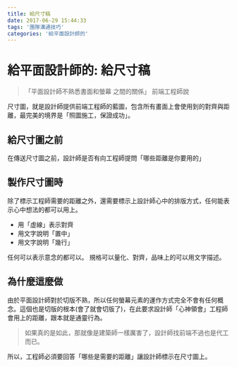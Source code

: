 ```yaml
---
title: 給尺寸稿
date: 2017-06-29 15:44:33
tags: '團隊溝通技巧'
categories: '給平面設計師的'
---
```


# 給平面設計師的: 給尺寸稿

> 「平面設計師不熟悉書面和螢幕 之間的關係」
> 前端工程師說

尺寸圖，就是設計師提供前端工程師的藍圖，包含所有畫面上會使用到的對齊與距離，最完美的境界是「照圖施工，保證成功」。

## 給尺寸圖之前

在傳送尺寸圖之前，設計師是否有向工程師提問「哪些距離是你要用的」

## 製作尺寸圖時

除了標示工程師需要的距離之外，還需要標示上設計師心中的排版方式，任何能表示心中想法的都可以用上。

- 用「虛線」表示對齊
- 用文字說明「置中」
- 用文字說明「幾行」

任何可以表示意念的都可以。
規格可以量化、對齊，品味上的可以用文字描述。

## 為什麼這麼做

由於平面設計師對於切版不熟，所以任何螢幕元素的運作方式完全不會有任何概念。這個也是切版的根本(會了就會切版了)，在此要求設計師「心神領會」工程師會用上的距離，跟本就是通靈行為。

> 如果真的是如此，那就像是建築師一樣厲害了，設計師找前端不過也是代工而已。

所以，工程師必須要回答「哪些是需要的距離」讓設計師標示在尺寸圖上。
